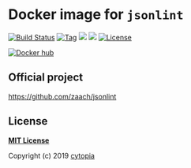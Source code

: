 # Docker image for `jsonlint`

[![Build Status](https://travis-ci.com/cytopia/docker-jsonlint.svg?branch=master)](https://travis-ci.com/cytopia/docker-jsonlint)
[![Tag](https://img.shields.io/github/tag/cytopia/docker-jsonlint.svg)](https://github.com/cytopia/docker-jsonlint/releases)
[![](https://images.microbadger.com/badges/version/cytopia/jsonlint:latest.svg)](https://microbadger.com/images/cytopia/jsonlint:latest "jsonlint")
[![](https://images.microbadger.com/badges/image/cytopia/jsonlint:latest.svg)](https://microbadger.com/images/cytopia/jsonlint:latest "jsonlint")
[![License](https://img.shields.io/badge/license-MIT-%233DA639.svg)](https://opensource.org/licenses/MIT)


[![Docker hub](http://dockeri.co/image/cytopia/jsonlint)](https://hub.docker.com/r/cytopia/jsonlint)


## Official project

https://github.com/zaach/jsonlint



## License

**[MIT License](LICENSE)**

Copyright (c) 2019 [cytopia](https://github.com/cytopia)
